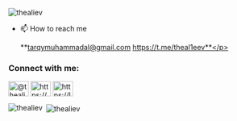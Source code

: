 <p align="left"> <img src="https://komarev.com/ghpvc/?username=thealiev&label=Profile%20views&color=0e75b6&style=flat" alt="thealiev" /> </p>

- 📫 How to reach me <p align="left">**tarqymuhammadal@gmail.com https://t.me/theal1eev**</p>

<h3 align="left">Connect with me:</h3>
<p align="left">
<a href="https://dev.to/@thealiev" target="blank"><img align="center" src="https://raw.githubusercontent.com/rahuldkjain/github-profile-readme-generator/master/src/images/icons/Social/devto.svg" alt="@thealiev" height="30" width="40" /></a>
<a href="https://linkedin.com/in/https://www.linkedin.com/in/salohiddin-tojiyev-b62a22276/" target="blank"><img align="center" src="https://raw.githubusercontent.com/rahuldkjain/github-profile-readme-generator/master/src/images/icons/Social/linked-in-alt.svg" alt="https://www.linkedin.com/in/salohiddin-tojiyev-b62a22276/" height="30" width="40" /></a>
<a href="https://www.leetcode.com/https://leetcode.com/thealiev/" target="blank"><img align="center" src="https://raw.githubusercontent.com/rahuldkjain/github-profile-readme-generator/master/src/images/icons/Social/leet-code.svg" alt="https://leetcode.com/thealiev/" height="30" width="40" /></a>
</p>

<p><img align="left" src="https://github-readme-stats.vercel.app/api/top-langs?username=thealiev&show_icons=true&locale=en&layout=compact" alt="thealiev" /></p>

<p>&nbsp;<img align="center" src="https://github-readme-stats.vercel.app/api?username=thealiev&show_icons=true&locale=en" alt="thealiev" /></p>
